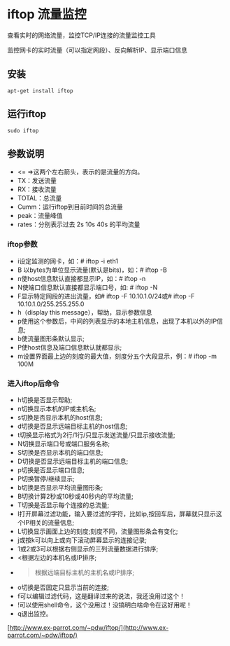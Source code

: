 # iftop 流量监控

查看实时的网络流量，监控TCP/IP连接的流量监控工具

监控网卡的实时流量（可以指定网段）、反向解析IP、显示端口信息

## 安装

`apt-get install iftop`

## 运行iftop

`sudo iftop`

## 参数说明

- <= =>这两个左右箭头，表示的是流量的方向。
- TX：发送流量
- RX：接收流量
- TOTAL：总流量
- Cumm：运行iftop到目前时间的总流量
- peak：流量峰值
- rates：分别表示过去 2s 10s 40s 的平均流量

### iftop参数

- i设定监测的网卡，如：# iftop -i eth1
- B 以bytes为单位显示流量(默认是bits)，如：# iftop -B
- n使host信息默认直接都显示IP，如：# iftop -n
- N使端口信息默认直接都显示端口号，如: # iftop -N
- F显示特定网段的进出流量，如# iftop -F 10.10.1.0/24或# iftop -F 10.10.1.0/255.255.255.0
- h（display this message），帮助，显示参数信息
- p使用这个参数后，中间的列表显示的本地主机信息，出现了本机以外的IP信息;
- b使流量图形条默认显示;
- P使host信息及端口信息默认就都显示;
- m设置界面最上边的刻度的最大值，刻度分五个大段显示，例：# iftop -m 100M

### 进入iftop后命令

- h切换是否显示帮助;
- n切换显示本机的IP或主机名;
- s切换是否显示本机的host信息;
- d切换是否显示远端目标主机的host信息;
- t切换显示格式为2行/1行/只显示发送流量/只显示接收流量;
- N切换显示端口号或端口服务名称;
- S切换是否显示本机的端口信息;
- D切换是否显示远端目标主机的端口信息;
- p切换是否显示端口信息;
- P切换暂停/继续显示;
- b切换是否显示平均流量图形条;
- B切换计算2秒或10秒或40秒内的平均流量;
- T切换是否显示每个连接的总流量;
- l打开屏幕过滤功能，输入要过滤的字符，比如ip,按回车后，屏幕就只显示这个IP相关的流量信息;
- L切换显示画面上边的刻度;刻度不同，流量图形条会有变化;
- j或按k可以向上或向下滚动屏幕显示的连接记录;
- 1或2或3可以根据右侧显示的三列流量数据进行排序;
- <根据左边的本机名或IP排序;
- >根据远端目标主机的主机名或IP排序;
- o切换是否固定只显示当前的连接;
- f可以编辑过滤代码，这是翻译过来的说法，我还没用过这个！
- !可以使用shell命令，这个没用过！没搞明白啥命令在这好用呢！
- q退出监控。

[http://www.ex-parrot.com/~pdw/iftop/](http://www.ex-parrot.com/~pdw/iftop/)